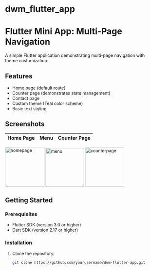 # dwm_flutter_app

# Flutter Mini App: Multi-Page Navigation

A simple Flutter application demonstrating multi-page navigation with theme customization.

## Features
- Home page (default route)
- Counter page (demonstrates state management)
- Contact page
- Custom theme (Teal color scheme)
- Basic text styling

## Screenshots
<!-- Replace these with your actual screenshots -->
| Home Page | Menu | Counter Page |
|-----------|--------------|--------------|
<img width="129" alt="homepage" src="https://github.com/user-attachments/assets/a062c324-bd64-41bd-81a5-d3d586b64a6f" />
<img width="126" alt="menu" src="https://github.com/user-attachments/assets/ce0ca40c-1459-49ec-ae37-4d48bf8739e4" />
<img width="128" alt="counterpage" src="https://github.com/user-attachments/assets/92837d25-be69-4c45-9110-e9e424bb1c76" />

## Getting Started

### Prerequisites
- Flutter SDK (version 3.0 or higher)
- Dart SDK (version 2.17 or higher)

### Installation
1. Clone the repository:
   ```bash
   git clone https://github.com/yourusername/dwm-flutter-app.git
